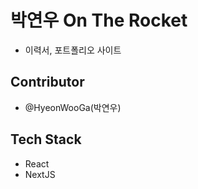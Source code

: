 # 박연우 On The Rocket

- 이력서, 포트폴리오 사이트

## Contributor

- @HyeonWooGa(박연우)

## Tech Stack

- React
- NextJS
